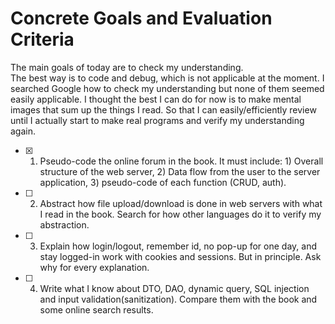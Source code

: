 <!--
In the first reading, I will go from the start to the end summarizing the language-specific features, and generalizing the overall model and concepts regarding the server, which I will memorize using mnemonics. Next, I will make review problems using the examples in the book to evaluate my understanding. If needed, I will read again some particular parts of the book, not the entire book. Then I will solve the review problems to check my mental model.
-->

# Concrete Goals and Evaluation Criteria
<!-- 
1. Make it fun.
2. Make it specific, measurable, provable.
3. Make it last.
-->
The main goals of today are to check my understanding.  
The best way is to code and debug, which is not applicable at the moment. I searched Google how to check my understanding but none of them seemed easily applicable. I thought the best I can do for now is to make mental images that sum up the things I read. So that I can easily/efficiently review until I actually start to make real programs and verify my understanding again.
- [x] 1. Pseudo-code the online forum in the book. It must include: 1) Overall structure of the web server, 2) Data flow from the user to the server application, 3) pseudo-code of each function (CRUD, auth).
- [ ] 2. Abstract how file upload/download is done in web servers with what I read in the book. Search for how other languages do it to verify my abstraction.
- [ ] 3. Explain how login/logout, remember id, no pop-up for one day, and stay logged-in work with cookies and sessions. But in principle. Ask why for every explanation.
- [ ] 4. Write what I know about DTO, DAO, dynamic query, SQL injection and input validation(sanitization). Compare them with the book and some online search results.
<!-- 
# Archiving Template
The main points are not to cheat myself that I understood when I actually didn't, and review my thought process. So try to include at least these:
### 1. The approaches/strategies I used to achieve the goals and why
### 2. The proof that I reached the goal = ????
### 3. If not, what I did to make amends + re-evaluation till I do.
-->

